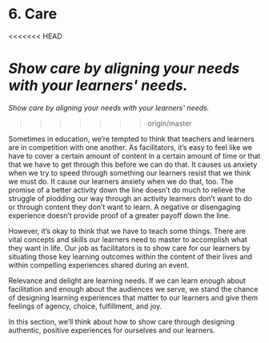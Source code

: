 # 6. Care

&lt;&lt;&lt;&lt;&lt;&lt;&lt; HEAD

# _Show care by aligning your needs with your learners' needs._

_Show care by aligning your needs with your learners' needs._

> > > > > > > origin/master

Sometimes in education, we’re tempted to think that teachers and learners are in competition with one another. As facilitators, it’s easy to feel like we have to cover a certain amount of content in a certain amount of time or that that we have to get through this before we can do that. It causes us anxiety when we try to speed through something our learners resist that we think we must do. It cause our learners anxiety when we do that, too. The promise of a better activity down the line doesn’t do much to relieve the struggle of plodding our way through an activity learners don’t want to do or through content they don’t want to learn. A negative or disengaging experience doesn’t provide proof of a greater payoff down the line.

However, it’s okay to think that we have to teach some things. There are vital concepts and skills our learners need to master to accomplish what they want in life. Our job as facilitators is to show care for our learners by situating those key learning outcomes within the content of their lives and within compelling experiences shared during an event.

Relevance and delight are learning needs. If we can learn enough about facilitation and enough about the audiences we serve, we stand the chance of designing learning experiences that matter to our learners and give them feelings of agency, choice, fulfillment, and joy.

In this section, we’ll think about how to show care through designing authentic, positive experiences for ourselves and our learners.

